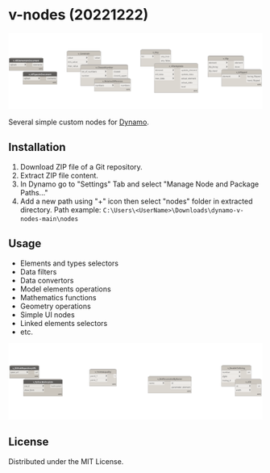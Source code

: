 # v-nodes (20221222)

![dynamo-nodes.png](img/dynamo-nodes.png)

Several simple custom nodes for [Dynamo](https://dynamobim.org).

## Installation

1. Download ZIP file of a Git repository.
2. Extract ZIP file content.
3. In Dynamo go to "Settings" Tab and select "Manage Node and Package Paths..."
4. Add a new path using "+" icon then select "nodes" folder in extracted directory. Path example: `C:\Users\<UserName>\Downloads\dynamo-v-nodes-main\nodes`

## Usage

- Elements and types selectors
- Data filters
- Data convertors
- Model elements operations
- Mathematics functions
- Geometry operations
- Simple UI nodes
- Linked elements selectors
- etc.

![dynamo-nodes1.png](img/dynamo-nodes1.png)

## License

Distributed under the MIT License.
